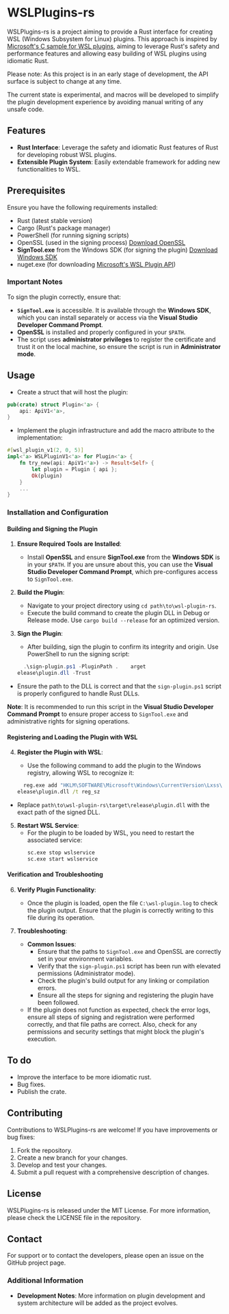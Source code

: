 # WSLPlugins-rs

WSLPlugins-rs is a project aiming to provide a Rust interface for creating WSL (Windows Subsystem for Linux) plugins. This approach is inspired by [Microsoft's C sample for WSL plugins](https://github.com/microsoft/wsl-plugin-sample), aiming to leverage Rust's safety and performance features and allowing easy building of WSL plugins using idiomatic Rust.

Please note: As this project is in an early stage of development, the API surface is subject to change at any time.

The current state is experimental, and macros will be developed to simplify the plugin development experience by avoiding manual writing of any unsafe code.

## Features

- **Rust Interface**: Leverage the safety and idiomatic Rust features of Rust for developing robust WSL plugins.
- **Extensible Plugin System**: Easily extendable framework for adding new functionalities to WSL.

## Prerequisites

Ensure you have the following requirements installed:

- Rust (latest stable version)
- Cargo (Rust's package manager)
- PowerShell (for running signing scripts)
- OpenSSL (used in the signing process) [Download OpenSSL](https://slproweb.com/products/Win32OpenSSL.html)
- **SignTool.exe** from the Windows SDK (for signing the plugin) [Download Windows SDK](https://developer.microsoft.com/en-us/windows/downloads/windows-10-sdk/)
- nuget.exe (for downloading [Microsoft's WSL Plugin API](https://www.nuget.org/packages/Microsoft.WSL.PluginApi))

### Important Notes

To sign the plugin correctly, ensure that:

- **`SignTool.exe`** is accessible. It is available through the **Windows SDK**, which you can install separately or access via the **Visual Studio Developer Command Prompt**.
- **OpenSSL** is installed and properly configured in your `$PATH`.
- The script uses **administrator privileges** to register the certificate and trust it on the local machine, so ensure the script is run in **Administrator mode**.

## Usage

- Create a struct that will host the plugin:

```rust
pub(crate) struct Plugin<'a> {
    api: ApiV1<'a>,
}
```

- Implement the plugin infrastructure and add the macro attribute to the implementation:

```rust
#[wsl_plugin_v1(2, 0, 5)]
impl<'a> WSLPluginV1<'a> for Plugin<'a> {
    fn try_new(api: ApiV1<'a>) -> Result<Self> {
        let plugin = Plugin { api };
        Ok(plugin)
    }
    ...
}
```

### Installation and Configuration

#### Building and Signing the Plugin

1. **Ensure Required Tools are Installed**:

   - Install **OpenSSL** and ensure **SignTool.exe** from the **Windows SDK** is in your `$PATH`. If you are unsure about this, you can use the **Visual Studio Developer Command Prompt**, which pre-configures access to `SignTool.exe`.

2. **Build the Plugin**:

   - Navigate to your project directory using `cd path\to\wsl-plugin-rs`.
   - Execute the build command to create the plugin DLL in Debug or Release mode. Use `cargo build --release` for an optimized version.

3. **Sign the Plugin**:

   - After building, sign the plugin to confirm its integrity and origin. Use PowerShell to run the signing script:

   ```powershell
     .\sign-plugin.ps1 -PluginPath .	arget
   elease\plugin.dll -Trust
   ```

- Ensure the path to the DLL is correct and that the `sign-plugin.ps1` script is properly configured to handle Rust DLLs.

**Note**: It is recommended to run this script in the **Visual Studio Developer Command Prompt** to ensure proper access to `SignTool.exe` and administrative rights for signing operations.

#### Registering and Loading the Plugin with WSL

4. **Register the Plugin with WSL**:

   - Use the following command to add the plugin to the Windows registry, allowing WSL to recognize it:

   ```cmd
     reg.exe add "HKLM\SOFTWARE\Microsoft\Windows\CurrentVersion\Lxss\Plugins" /v wsl-plugin-rs /d path	o\wsl-plugin-rs	arget
   elease\plugin.dll /t reg_sz
   ```

- Replace `path\to\wsl-plugin-rs\target\release\plugin.dll` with the exact path of the signed DLL.

5. **Restart WSL Service**:
   - For the plugin to be loaded by WSL, you need to restart the associated service:
     ```cmd
     sc.exe stop wslservice
     sc.exe start wslservice
     ```

#### Verification and Troubleshooting

6. **Verify Plugin Functionality**:

   - Once the plugin is loaded, open the file `C:\wsl-plugin.log` to check the plugin output. Ensure that the plugin is correctly writing to this file during its operation.

7. **Troubleshooting**:
   - **Common Issues**:
     - Ensure that the paths to `SignTool.exe` and OpenSSL are correctly set in your environment variables.
     - Verify that the `sign-plugin.ps1` script has been run with elevated permissions (Administrator mode).
     - Check the plugin's build output for any linking or compilation errors.
     - Ensure all the steps for signing and registering the plugin have been followed.
   - If the plugin does not function as expected, check the error logs, ensure all steps of signing and registration were performed correctly, and that file paths are correct. Also, check for any permissions and security settings that might block the plugin's execution.

## To do

- Improve the interface to be more idiomatic rust.
- Bug fixes.
- Publish the crate.

## Contributing

Contributions to WSLPlugins-rs are welcome! If you have improvements or bug fixes:

1. Fork the repository.
2. Create a new branch for your changes.
3. Develop and test your changes.
4. Submit a pull request with a comprehensive description of changes.

## License

WSLPlugins-rs is released under the MIT License. For more information, please check the LICENSE file in the repository.

## Contact

For support or to contact the developers, please open an issue on the GitHub project page.

### Additional Information

- **Development Notes**: More information on plugin development and system architecture will be added as the project evolves.
